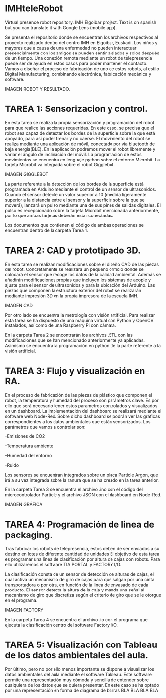 # IMHteleRobot
Virtual presence robot repository. IMH Elgoibar project. Text is on spanish but you can translate it with Google Lens (mobile app).

Se presenta el repositorio donde se encuentran los archivos respectivos al proyecto realizado dentro del centro IMH en Elgoibar, Euskadi. 
Los niños y mayores que a causa de una enfermedad no pueden interactuar presencialmente con los amigos se pueden sentir aislados y solos después de un tiempo. Una conexión remota mediante un robot de telepresencia puede ser de ayuda en estos casos para poder mantener el contacto. Vamos a diseñar el proceso de fabricación de uno de estos robots, al estilo Digital Manufacturing, combinando electrónica, fabricación mecánica y software.

IMAGEN ROBOT Y RESULTADO.

# TAREA 1: Sensorizacion y control.
En esta tarea se realiza la propia sensorización y programación del robot para que realice las acciones requeridas. En este caso, se precisa que el robot sea capaz de detectar los bordes de la superficie sobre la que está apoyado, para así poder frenar y no caerse.
El movimiento del robot se realiza mediante una aplicación de móvil, conectado por vía bluetooth de baja energía(BLE). En la aplicación podremos mover el robot libremente y variar el ángulo de inclinación del móvil. La programación de estos movimientos se encuentra en lenguaje python sobre el entorno Microbit. La tarjeta Microbit va integrada sobre el robot Gigglebot.

IMAGEN GIGGLEBOT

La parte referente a la detección de los bordes de la superficie está programada en Arduino mediante el control de un sensor de ultrasonidos. Cuando el sensor detecte un valor superior a 10 (medida ligeramente superior a la distancia entre el sensor y la superficie sobre la que se moverá), lanzará un pulso mediante una de sus pines de salidas digitales. El pulso es recepcionado sobre la tarjeta Microbit mencionada anteriormente, por lo que ambas tarjetas deberán estar conectadas.

Los documentos que contienen el código de ambas operaciones se encuentran dentro de la carpeta Tarea 1.



# TAREA 2: CAD y prototipado 3D.
En esta tarea se realizan modificaciones sobre el diseño CAD de las piezas del robot. Concretamente se realizará un pequeño orificio donde se colocará el sensor que recoge los datos de la calidad ambiental. Además se añadirán modificaciones propias que incluyen los sistemas de acople y ajuste para el sensor de ultrasonidos y para la ubicación del Arduino. Las piezas que componen la estructura exterior del robot se realizarán mediante impresión 3D en la propia impresora de la escuela IMH.

IMAGEN CAD

Por otro lado se encuentra la metrología con visión artificial. Para realizar esta tarea se ha dispuesto de una máquina virtual con Python y OpenCV instalados, así como de una Raspberry Pi con cámara. 

En la carpeta Tarea 2 se encontrarán los archivos .STL con las modificaciones que se han mencionado anteriormente ya aplicadas. Asimismo se encuentra la programación en python de la parte referente a la visión artificial.

# TAREA 3: Flujo y visualización en RA.
En el proceso de fabricación de las piezas de plástico que componen el robot, la temperatura y humedad del proceso son parámetros clave. Es por ello que será necesario tener estos parametros controlados y visualizados en un dashboard. La implementación del dashboard se realizará mediante el software web Node-Red. Sobre dicho dashboard se podrán ver las gráficas correspondientes a los datos ambientales que están sensorizados. Los parámetros que vamos a controlar son:

-Emisiones de CO2

-Temperatura ambiente

-Humedad del entorno

-Ruido

Los sensores se encuentran integrados sobre un placa Particle Argon, que irá a su vez integrada sobre la ranura que se ha creado en la tarea anterior.

En la carpeta Tarea 3 se encuentra el archivo .ino con el código del microcontrolador Particle y el archivo JSON con el dashboard en Node-Red.

IMAGEN GRÁFICA

# TAREA 4: Programación de linea de packaging.
Tras fabricar los robots de telepresencia, estos deben de ser enviados a su destino en lotes de diferente cantidad de unidades El objetivo de esta tarea es programar una línea de clasificación por altura de cajas con robots. Para ello utilizaremos el software TIA PORTAL y FACTORY I/O.

La clasificación consta de un sensor de detección de alturas de cajas, el cual activa un mecanismo de giro de cajas para que salgan por una cinta transportadora o por otra, en función de la linea de envasado de cada producto. El sensor detecta la altura de la caja y manda una señal al mecanismo de giro que discretiza según el criterio de giro que se le otorgue en el programa.

IMAGEN FACTORY

En la carpeta Tarea 4 se encuentra el archivo .io con el programa que ejecuta la clasificación dentro del software Factory I/O.

# TAREA 5: Visualización con Tableau de los datos ambientales del aula.
Por último, pero no por ello menos importante se dispone a visualizar los datos ambientales del aula mediante el software Tableau. Este software permite una representación muy cómoda y sencilla de entender sobre cualquiera de los datos que se quiera presentar. En este caso se ha optado por una representación en forma de diagrama de barras BLA BLA BLA BLA


